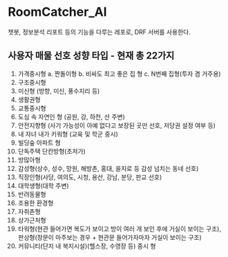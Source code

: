 # RoomCatcher_AI
챗봇, 정보분석 리포트 등의 기능을 다루는 레포로, DRF 서버를 사용한다. 

## 사용자 매물 선호 성향 타입 - 현재 총 22가지 
1. 가격중시형
    a. 짠돌이형
    b. 비싸도 최고 좋은 집 형
    c. N번째 집형(투자 겸 거주용)
2. 구조중시형
3. 미신형 (방향, 미신, 풍수지리 등)
4. 생활권형
5. 교통중시형
6. 도심 속 자연인 형 (공원, 강, 하천, 산 주변)
7. 안전지향형 (사기 가능성이 아예 없다고 보장된 곳만 선호, 저당권 설정 여부 등)
8. 내 자녀 내가 키워형 (교육 및 학군 중시)
9. 빌딩숲 아파트 형
10. 단독주택 단칸방형(초저가)
11. 방많아형
12. 감성형(상수, 성수, 망원, 해방촌, 홍대, 을지로 등 감성 넘치는 동네 선호)
13. 직장인형(사당, 여의도, 시청, 용산, 강남, 분당, 판교 선호)
14. 대학생형(대학 주변)
15. 반려동물형
16. 조용한 환경형
17. 자취촌형
18. 상가근처형
19. 타워형(현관 들어가면 복도가 보이고 방이 여러 개 보인 후에 거실이 보이는 구조), 판상형(창문이 마주보는 경우 + 현관문 들어가자마자 거실이 보이는 구조)
20. 커뮤니티(단지 내 복지시설)(헬스장, 수영장 등) 중시 형

